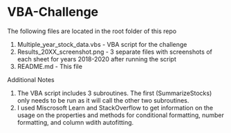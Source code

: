 # VBA-Challenge

The following files are located in the root folder of this repo
1. Multiple_year_stock_data.vbs - VBA script for the challenge
2. Results_20XX_screenshot.png - 3 separate files with screenshots of each sheet for years 2018-2020 after running the script
3. README.md - This file

Additional Notes
1. The VBA script includes 3 subroutines. The first (SummarizeStocks) only needs to be run as it will call the other two subroutines.
2. I used Miscrosoft Learn and StackOverflow to get information on the usage on the properties and methods for conditional formatting, number formatting, and column wdith autofitting.
